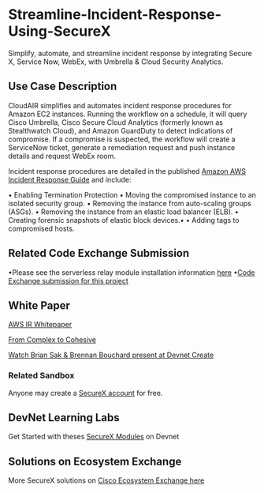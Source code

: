 # Streamline-Incident-Response-Using-SecureX

 Simplify, automate, and streamline incident response by integrating Secure X, Service Now, WebEx, with Umbrella & Cloud Security Analytics.


 ## Use Case Description

 CloudAIR simplifies and automates incident response procedures for Amazon EC2 instances. Running the workflow on a schedule, it will query Cisco Umbrella, Cisco Secure Cloud Analytics (formerly known as Stealthwatch Cloud), and Amazon GuardDuty to detect indications of compromise. If a compromise is suspected, the workflow will create a ServiceNow ticket, generate a remediation request and push instance details and request WebEx room.

Incident response procedures are detailed in the published [Amazon AWS Incident Response Guide](https://docs.aws.amazon.com/whitepapers/latest/aws-security-incident-response-guide/aws-security-incident-response-guide.pdf) and include:

  • Enabling Termination Protection
 	• Moving the compromised instance to an isolated security group.
	• Removing the instance from auto-scaling groups (ASGs).
	• Removing the instance from an elastic load balancer (ELB).
	• Creating forensic snapshots of elastic block devices.• • Adding tags to compromised hosts.

 ## Related Code Exchange Submission

  •Please see the serverless relay module installation information [here](https://developer.cisco.com/codeexchange/github/repo/CiscoDevNet/tr-05-aws-vpc-logs)
  •[Code Exchange submission for this project](https://developer.cisco.com/codeexchange/github/repo/CiscoDevNet/sxo_aws_ir)


 ## White Paper

 [AWS IR Whitepaper](https://docs.aws.amazon.com/whitepapers/latest/aws-security-incident-response-guide/aws-security-incident-response-guide.pdf#welcome/)

 [From Complex to Cohesive](https://www.cisco.com/c/en/us/products/collateral/security/white-paper-c11-744498.html)

 [Watch Brian Sak & Brennan Bouchard present at Devnet Create](https://www.youtube.com/watch?v=jGAC1RSKzMw)
 
 ### Related Sandbox
 Anyone may create a [SecureX account](https://sign-on.security.cisco.com/) for free.

 ## DevNet Learning Labs

 Get Started with theses [SecureX Modules](https://developer.cisco.com/learning/tracks/SecureX) on Devnet

 ## Solutions on Ecosystem Exchange

 More SecureX solutions on [Cisco Ecosystem Exchange here](https://developer.cisco.com/ecosystem/solutions/#key=securex)

